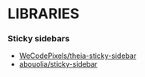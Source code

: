 # LIBRARIES

### Sticky sidebars

* [WeCodePixels/theia-sticky-sidebar](https://github.com/WeCodePixels/theia-sticky-sidebar)
* [abouolia/sticky-sidebar](https://github.com/abouolia/sticky-sidebar)
